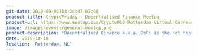```yaml
---
git-date: 2019-09-02T14:24:47-07:00
product-title: CryptoFriday - Decentralised Finance Meetup
product-url: https://www.meetup.com/Crypto010-Rotterdam-Virtual-Currency-Blockchain-Meetup/events/264476624/
image: /images/events/general-meetup.png
product-description: 'Decentralised Finance a.k.a. DeFi is the hot topic of 2019 and one of the few industries that actually has product market fit in the blockchain space. Did you know you can easily get 10% returns on stablecoins with DeFi?! Join us on this Friday to learn more about it!'  
date: 2019-10-18
location: 'Rotterdam, NL'
---
```

